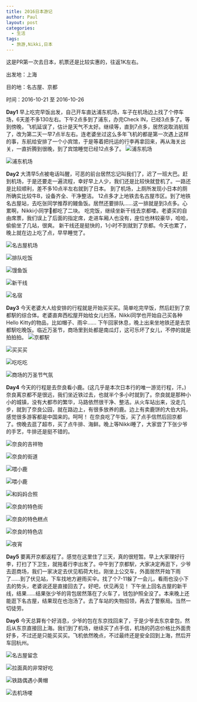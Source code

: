 ```yaml
---
title: 2016日本游记
author: Paul
layout: post
categories:
  - 生活
tags:
  - 旅游,Nikki,日本
---
```


这是PR第一次去日本，机票还是比较实惠的，往返1K左右。

出发地：上海

目的地：名古屋、京都

时间：2016-10-21 至 2016-10-26

**Day1** 早上吃完早饭出发，自己开车直达浦东机场，车子在机场边上找了个停车场，6天差不多130左右。下午2点多到了浦东，办完Check IN，已经3点多了。等到傍晚，飞机延误了，估计是天气不太好。继续等，直到7点多，居然说取消航班了，改为第二天一早7点半左右。连老婆坐过这么多年飞机的都是第一次遇上这样的事，东航给安排了一个小宾馆，于是等着把托运的行李再拿回来，再从海关出关，一直折腾到很晚，到了宾馆睡觉已经12点多了。
![浦东机场](http://img7.chztv.com/2016-1012/Japan-01.jpg!400px)

![浦东机场](http://img7.chztv.com/2016-1012/Japan-02.jpg!400px)



**Day2** 大清早5点被电话叫醒，可恶的前台居然忘记叫我们了，迟了一班大巴。赶到机场，于是还要走一遍流程，幸好早上人少，我们还是比较快就登机了。一路还是比较顺利，差不多10点半左右就到了日本。
到了机场，上厕所发现小日本的厕所确实比较牛B，设备齐全、干净整洁。
12点多才上地铁去名古屋市区。到了地铁名古屋站，去吃张同学推荐的鳗鱼饭。居然还要排队……这一排就是到3点多。心累啊，Nikki小同学🍰都吃了二块。
吃完饭，继续坐新干线去京都喽。老婆买的自由席票，我们误上了后面的指定席，走进车厢人也没有，座位也林较豪华，哈哈，偷偷坐了几站，很爽。
新干线还是挺快的，1小时不到就到了京都。今天也累了，晚上就在边上吃了点，早早睡觉了。

![名古屋机场](http://img7.chztv.com/2016-1012/Japan-03.jpg!400px)

![排队吃饭](http://img7.chztv.com/2016-1012/Japan-04.jpg!400px)

![馒鱼饭](http://img7.chztv.com/2016-1012/Japan-05.jpg!400px)

![新干线](http://img7.chztv.com/2016-1012/Japan-06.jpg!400px)

![名宿](http://img7.chztv.com/2016-1012/Japan-07.jpg!400px)

**Day3** 今天老婆大人给安排的行程就是开始买买买。简单吃完早饭，然后赶到了京都駅的综合体。老婆直奔西松屋开始给女儿扫荡，Nikki同学也开始自己买各种Hello Kitty的物品，比如帽子、雨伞…… 
下午回家休息，晚上出来坐地铁还是去京都駅吃晚饭。临近万圣节，商场里到处都是南瓜灯，这可乐坏了女儿，不停的就是拍拍拍。
![京都駅](http://img7.chztv.com/2016-1012/Japan-08.jpg!400px)

![买买买](http://img7.chztv.com/2016-1012/Japan-09.jpg!400px)

![吃吃吃](http://img7.chztv.com/2016-1012/Japan-11.jpg!400px)

![商场的万圣节气氛](http://img7.chztv.com/2016-1012/Japan-12.jpg!400px)

**Day4** 今天的行程是去奈良看小鹿。(这几乎是本次日本行的唯一游览行程，汗。)
奈良离京都不是很远，我们坐近铁过去，也就半个多小时就到了。奈良就是那种小小的城镇，没有大都市的繁华，马路依然很干净、整洁。从火车站出来，没走几步，就到了奈良公园，就在路边上，有很多放养的鹿。边上有卖鹿饼的大伯大妈，感觉很多游客都是中国来的。呵呵！
在奈良吃了午饭，买了点手信然后回京都了。傍晚去逛了超市，买了点牛排、海鲜。晚上等Nikki睡了，大家尝了下张少爷的手艺，牛排还是挺不错的。

![奈良的吉祥物](http://img7.chztv.com/2016-1012/Japan-13.jpg!400px)

![奈良的街道](http://img7.chztv.com/2016-1012/Japan-14.jpg!400px)

![喂小鹿](http://img7.chztv.com/2016-1012/Japan-15.jpg!400px)

![喂小鹿](http://img7.chztv.com/2016-1012/Japan-16.jpg!400px)

![和妈妈合照](http://img7.chztv.com/2016-1012/Japan-17.jpg!400px)

![奈良的特色街](http://img7.chztv.com/2016-1012/Japan-18.jpg!400px)

![奈良的特色糕点](http://img7.chztv.com/2016-1012/Japan-19.jpg!400px)

![奈良的特色店](http://img7.chztv.com/2016-1012/Japan-20.jpg!400px)

![夜宵](http://img7.chztv.com/2016-1012/Japan-21.jpg!400px)

**Day5** 要离开京都返程了。感觉在这里住了三天，真的很短暂。早上大家理好行李，打扫了下卫生，就拖着行李出发了。中午到了京都駅，大家决定再逛下，少爷去逛商场，我们一家决定去伏见稻荷大社。刚坐上公交车，外面居然开始下雨了……到了伏见站，下车找地方避雨买伞。找了个7-11躲了一会儿，看雨也没小下去的势头，老婆说还是直接回去了。好吧，伏见再见！
下午坐上回名古屋的新干线，结果……结果张少爷的背包居然落在了火车了，钱包护照全没了。本来晚上还能逛下名古屋，结果现在也泡汤了。去了车站的失物招领，再去了警察局。当然一切徒劳。

**Day6** 今天总算有个好消息，少爷的包在东京找回来了，于是少爷去东京拿包，然后从东京直接回上海。我们到了机场，继续买了点手信，机场的药店价格比外面贵好多，不过还是只能买买买。飞机依然晚点，不过最终还是安全回到上海，然后开车回杭州。 

![名古屋留念](http://img7.chztv.com/2016-1012/Japan-22.jpg!400px)

![拉面真的非常好吃](http://img7.chztv.com/2016-1012/Japan-23.jpg!400px)

![铁路偶遇小黄帽](http://img7.chztv.com/2016-1012/Japan-24.jpg!400px)

![去机场喽](http://img7.chztv.com/2016-1012/Japan-25.jpg!400px)









